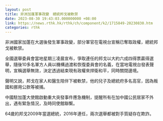 ```yaml
---
layout: post
title: 非洲加蓬軍事政變　總統邦戈被軟禁
date: 2023-08-30 19:43:03.000000000 +08:00
link: https://news.rthk.hk/rthk/ch/component/k2/1715849-20230830.htm
categories: rthk
---
```


非洲國家加蓬在大選後發生軍事政變，部分軍官在電視台宣稱已奪取政權，總統邦戈被軟禁。

全國選舉委員會當地星期三凌晨宣布，爭取連任的邦戈以大約六成四得票贏得選舉，隨後10多名軍方人員以機構過渡和恢復委員會的名義，在當地電視台發表聲明，宣稱選舉無效，決定透過結束現有政權來捍衛和平，同時關閉邊境。

聲明又說，邦戈在家人和醫生陪伴下被軟禁，他的兒子及總統府多名高官，因為叛國和挪用公款等被捕。

中國駐加蓬大使館啟動重大突發事件應急機制，提醒所有在加中國公民居家不外出，遇有緊急情況，及時同使館聯繫。

64歲的邦戈2009年當選總統，2016年連任，兩次選舉都被對手質疑存在欺詐。
